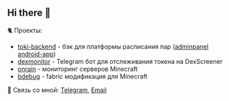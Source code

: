 ## Hi there 👋

🐈 Проекты:
- [toki-backend](https://github.com/inotbaggi/toki-backend) - бэк для платформы расписания пар ([adminpanel](https://github.com/inotbaggi/toki-adminpanel) [android-app](https://github.com/inotbaggi/toki-app))
- [dexmonitor](https://github.com/inotbaggi/dexmonitor) - Telegram бот для отслеживания токена на DexScreener
- [onrain](https://github.com/inotbaggi/onrain) - мониторинг серверов Minecraft
- [bdebug](https://github.com/inotbaggi/bdebug) - fabric модификация для Minecraft

📜 Связь со мной:
[Telegram](https://inotbaggi.t.me), [Email](mailto:inotbaggi@gmail.com)
